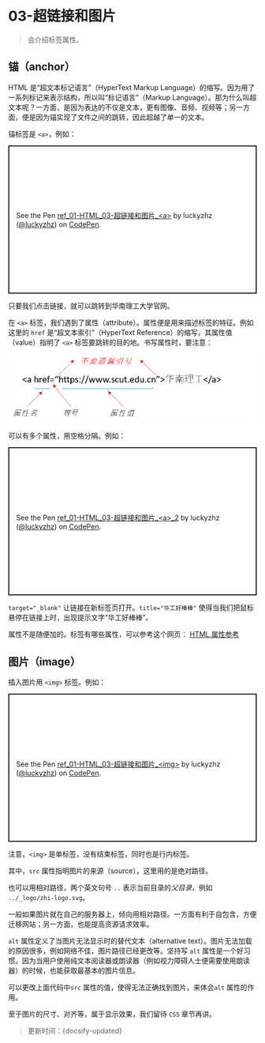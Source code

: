 # 03-超链接和图片

> 会介绍标签属性。

## 锚（anchor）

HTML 是“超文本标记语言”（HyperText Markup Language）的缩写。因为用了一系列标记来表示结构，所以叫“标记语言”（Markup Language）。那为什么叫超文本呢？一方面，是因为表达的不仅是文本，更有图像、音频、视频等；另一方面，便是因为锚实现了文件之间的跳转，因此超越了单一的文本。

锚标签是 `<a>`，例如：

<p class="codepen" data-height="300" data-default-tab="html,result" data-slug-hash="dyzrEgr" data-editable="true" data-user="luckyzhz" style="height: 300px; box-sizing: border-box; display: flex; align-items: center; justify-content: center; border: 2px solid; margin: 1em 0; padding: 1em;">
  <span>See the Pen <a href="https://codepen.io/luckyzhz/pen/dyzrEgr">
  ref_01-HTML_03-超链接和图片_&lt;a&gt;</a> by luckyzhz (<a href="https://codepen.io/luckyzhz">@luckyzhz</a>)
  on <a href="https://codepen.io">CodePen</a>.</span>
</p>
<script async src="https://cpwebassets.codepen.io/assets/embed/ei.js"></script>

只要我们点击链接，就可以跳转到华南理工大学官网。

在 `<a>` 标签，我们遇到了属性（attribute）。属性便是用来描述标签的特征。例如这里的 `href` 是“超文本索引”（HyperText Reference）的缩写，其属性值（value）指明了 `<a>` 标签要跳转的目的地。书写属性时，要注意：

![标签属性](../_images/标签属性.png ':size=400')

可以有多个属性，用空格分隔。例如：

<p class="codepen" data-height="300" data-default-tab="html,result" data-slug-hash="rNzRgPd" data-editable="true" data-user="luckyzhz" style="height: 300px; box-sizing: border-box; display: flex; align-items: center; justify-content: center; border: 2px solid; margin: 1em 0; padding: 1em;">
  <span>See the Pen <a href="https://codepen.io/luckyzhz/pen/rNzRgPd">
  ref_01-HTML_03-超链接和图片_&lt;a&gt;_2</a> by luckyzhz (<a href="https://codepen.io/luckyzhz">@luckyzhz</a>)
  on <a href="https://codepen.io">CodePen</a>.</span>
</p>
<script async src="https://cpwebassets.codepen.io/assets/embed/ei.js"></script>

`target="_blank"` 让链接在新标签页打开。`title="华工好棒棒"` 使得当我们把鼠标悬停在链接上时，出现提示文字“华工好棒棒”。

属性不是随便加的。标签有哪些属性，可以参考这个网页：
[HTML 属性参考](https://developer.mozilla.org/zh-CN/docs/Web/HTML/Attributes)

## 图片（image）

插入图片用 `<img>` 标签。例如：

<p class="codepen" data-height="300" data-default-tab="html,result" data-slug-hash="rNzRgRd" data-editable="true" data-user="luckyzhz" style="height: 300px; box-sizing: border-box; display: flex; align-items: center; justify-content: center; border: 2px solid; margin: 1em 0; padding: 1em;">
  <span>See the Pen <a href="https://codepen.io/luckyzhz/pen/rNzRgRd">
  ref_01-HTML_03-超链接和图片_&lt;img&gt;</a> by luckyzhz (<a href="https://codepen.io/luckyzhz">@luckyzhz</a>)
  on <a href="https://codepen.io">CodePen</a>.</span>
</p>
<script async src="https://cpwebassets.codepen.io/assets/embed/ei.js"></script>

注意，`<img>` 是单标签，没有结束标签，同时也是行内标签。

其中，`src` 属性指明图片的来源（source），这里用的是绝对路径。

也可以用相对路径，两个英文句号 `..` 表示当前目录的*父目录*，例如 `../_logo/zhi-logo.svg`。

一般如果图片就在自己的服务器上，倾向用相对路径。一方面有利于自包含，方便迁移网站；另一方面，也能提高资源请求效率。

`alt` 属性定义了当图片无法显示时的替代文本（alternative text）。图片无法加载的原因很多，例如网络不佳，图片路径已经更改等。坚持写 `alt` 属性是一个好习惯。因为当用户使用纯文本阅读器或朗读器（例如视力障碍人士便需要使用朗读器）的时候，也能获取最基本的图片信息。

可以更改上面代码中`src` 属性的值，使得无法正确找到图片，来体会`alt` 属性的作用。

至于图片的尺寸、对齐等，属于显示效果，我们留待 `CSS` 章节再讲。



> 更新时间：{docsify-updated}